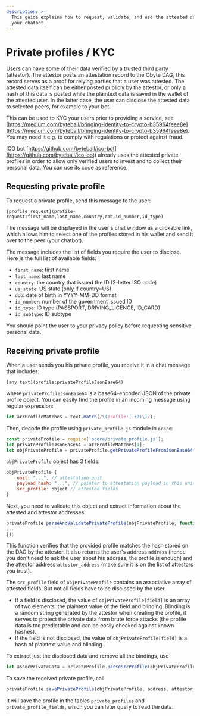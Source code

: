 ```yaml
---
description: >-
  This guide explains how to request, validate, and use the attested data in
  your chatbot.
---
```


# Private profiles / KYC

Users can have some of their data verified by a trusted third party \(attestor\). The attestor posts an attestation record to the Obyte DAG, this record serves as a proof for relying parties that a user was attested. The attested data itself can be either posted publicly by the attestor, or only a hash of this data is posted while the plaintext data is saved in the wallet of the attested user. In the latter case, the user can disclose the attested data to selected peers, for example to your bot.

This can be used to KYC your users prior to providing a service, see [https://medium.com/byteball/bringing-identity-to-crypto-b35964feee8e](https://medium.com/byteball/bringing-identity-to-crypto-b35964feee8e). You may need it e.g. to comply with regulations or protect against fraud.

ICO bot [https://github.com/byteball/ico-bot](https://github.com/byteball/ico-bot) already uses the attested private profiles in order to allow only verified users to invest and to collect their personal data. You can use its code as reference.

## Requesting private profile

To request a private profile, send this message to the user:

```text
[profile request](profile-request:first_name,last_name,country,dob,id_number,id_type)
```

The message will be displayed in the user's chat window as a clickable link, which allows him to select one of the profiles stored in his wallet and send it over to the peer \(your chatbot\).

The message includes the list of fields you require the user to disclose. Here is the full list of available fields:

* `first_name`: first name
* `last_name`: last name
* `country`: the country that issued the ID \(2-letter ISO code\)
* `us_state`: US state \(only if country=US\)
* `dob`: date of birth in YYYY-MM-DD format
* `id_number`: number of the government issued ID
* `id_type`: ID type \(PASSPORT, DRIVING\_LICENCE, ID\_CARD\)
* `id_subtype`: ID subtype

You should point the user to your privacy policy before requesting sensitive personal data.

## Receiving private profile

When a user sends you his private profile, you receive it in a chat message that includes:

```text
[any text](profile:privateProfileJsonBase64)
```

where `privateProfileJsonBase64` is a base64-encoded JSON of the private profile object. You can easily find the profile in an incoming message using regular expression:

```javascript
let arrProfileMatches = text.match(/\(profile:(.+?)\)/);
```

Then, decode the profile using `private_profile.js` module in `ocore`:

```javascript
const privateProfile = require('ocore/private_profile.js');
let privateProfileJsonBase64 = arrProfileMatches[1];
let objPrivateProfile = privateProfile.getPrivateProfileFromJsonBase64(privateProfileJsonBase64);
```

`objPrivateProfile` object has 3 fields:

```javascript
objPrivateProfile {
	unit: "...", // attestation unit
	payload_hash: "...", // pointer to attestation payload in this unit
	src_profile: object // attested fields
}
```

Next, you need to validate this object and extract information about the attested and attestor addresses:

```javascript
privateProfile.parseAndValidatePrivateProfile(objPrivateProfile, function(err, address, attestor_address){
...
});
```

This function verifies that the provided profile matches the hash stored on the DAG by the attestor. It also returns the user's address `address` \(hence you don't need to ask the user about his address, the profile is enough\) and the attestor address `attestor_address` \(make sure it is on the list of attestors you trust\).

The `src_profile` field of `objPrivateProfile` contains an associative array of attested fields. But not all fields have to be disclosed by the user.

* If a field is disclosed, the value of `objPrivateProfile[field]` is an array of two elements: the plaintext value of the field and blinding. Blinding is a random string generated by the attestor when creating the profile, it serves to protect the private data from brute force attacks \(the profile data is too predictable and can be easily checked against known hashes\).
* If the field is not disclosed, the value of `objPrivateProfile[field]` is a hash of plaintext value and blinding.

To extract just the disclosed data and remove all the bindings, use

```javascript
let assocPrivateData = privateProfile.parseSrcProfile(objPrivateProfile.src_profile);
```

To save the received private profile, call

```javascript
privateProfile.savePrivateProfile(objPrivateProfile, address, attestor_address);
```

It will save the profile in the tables `private_profiles` and `private_profile_fields`, which you can later query to read the data.

